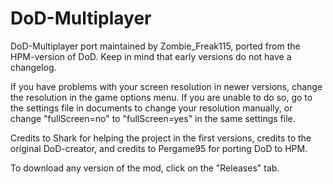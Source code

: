 # DoD-Multiplayer


DoD-Multiplayer port maintained by Zombie_Freak115, ported from the HPM-version of DoD. Keep in mind that early versions do not have a changelog.

If you have problems with your screen resolution in newer versions, change the resolution in the game options menu. If you are unable to do so, go to the settings file in documents to change your resolution manually, or change "fullScreen=no" to "fullScreen=yes" in the same settings file.

Credits to Shark for helping the project in the first versions, credits to the original DoD-creator, and credits to Pergame95 for porting DoD to HPM.

To download any version of the mod, click on the "Releases" tab.

